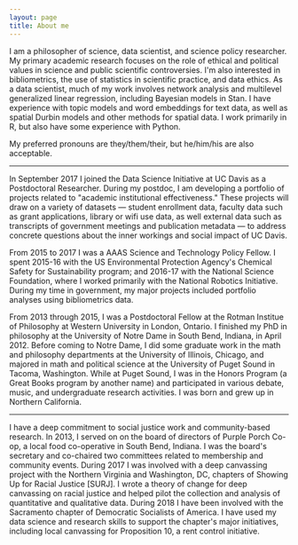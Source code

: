 ```yaml
---
layout: page
title: About me
---
```


I am a philosopher of science, data scientist, and science policy researcher.  My primary academic research focuses on the role of ethical and political values in science and public scientific controversies.  I'm also interested in bibliometrics, the use of statistics in scientific practice, and data ethics.  As a data scientist, much of my work involves network analysis and multilevel generalized linear regression, including Bayesian models in Stan.  I have experience with topic models and word embeddings for text data, as well as spatial Durbin models and other methods for spatial data.  I work primarily in R, but also have some experience with Python.  

My preferred pronouns are they/them/their, but he/him/his are also acceptable.  

<hr>
		
In September 2017 I joined the Data Science Initiative at UC Davis as a Postdoctoral Researcher.  During my postdoc, I am developing a portfolio of projects related to "academic institutional effectiveness."  These projects will draw on a variety of datasets — student enrollment data, faculty data such as grant applications, library or wifi use data, as well external data such as transcripts of government meetings and publication metadata — to address concrete questions about the inner workings and social impact of UC Davis.  

From 2015 to 2017 I was a AAAS Science and Technology Policy Fellow.  I spent 2015-16 with the US Environmental Protection Agency's Chemical Safety for Sustainability program; and 2016-17 with the National Science Foundation, where I worked primarily with the National Robotics Initiative.  During my time in government, my major projects included portfolio analyses using bibliometrics data. 
		
From 2013 through 2015, I was a Postdoctoral Fellow at the Rotman Institue of Philosophy at Western University in London, Ontario.  I finished my PhD in philosophy at the University of Notre Dame in South Bend, Indiana, in April 2012.  Before coming to Notre Dame, I did some graduate work in the math and philosophy departments at the University of Illinois, Chicago, and majored in math and political science at the University of Puget Sound in Tacoma, Washington.  While at Puget Sound, I was in the Honors Program (a Great Books program by another name) and participated in various debate, music, and undergraduate research activities.  I was born and grew up in Northern California. 

<hr>
		
I have a deep commitment to social justice work and community-based research.  In 2013, I served on on the board of directors of Purple Porch Co-op, a local food co-operative in South Bend, Indiana.  I was the board's secretary and co-chaired two committees related to membership and community events.  During 2017 I was involved with a deep canvassing project with the Northern Virginia and Washington, DC, chapters of Showing Up for Racial Justice [SURJ].  I wrote a theory of change for deep canvassing on racial justice and helped pilot the collection and analysis of quantitative and qualitative data.  During 2018 I have been involved with the Sacramento chapter of Democratic Socialists of America.  I have used my data science and research skills to support the chapter's major initiatives, including local canvassing for Proposition 10, a rent control initiative.  